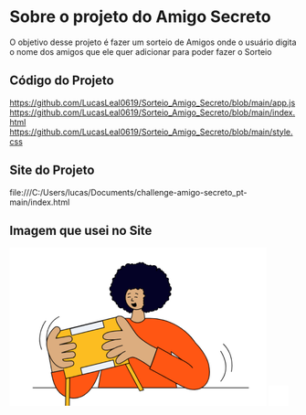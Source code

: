 # Sobre o projeto do Amigo Secreto 

O objetivo desse projeto é fazer um sorteio de Amigos onde o usuário digita o nome dos amigos que ele quer adicionar para poder fazer o Sorteio 

## Código do Projeto 
https://github.com/LucasLeal0619/Sorteio_Amigo_Secreto/blob/main/app.js
https://github.com/LucasLeal0619/Sorteio_Amigo_Secreto/blob/main/index.html
https://github.com/LucasLeal0619/Sorteio_Amigo_Secreto/blob/main/style.css

## Site do Projeto 
file:///C:/Users/lucas/Documents/challenge-amigo-secreto_pt-main/index.html 

## Imagem que usei no Site
![amigo-secreto](https://github.com/LucasLeal0619/Sorteio_Amigo_Secreto/blob/main/assets/amigo-secreto.png)
![play_circle_outline](https://github.com/LucasLeal0619/Sorteio_Amigo_Secreto/blob/main/assets/play_circle_outline.png)
